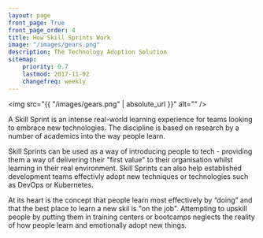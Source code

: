 ```yaml
---
layout: page
front_page: True
front_page_order: 4
title: How Skill Sprints Work
image: "/images/gears.png"
description: The Technology Adoption Solution
sitemap:
    priority: 0.7
    lastmod: 2017-11-02
    changefreq: weekly
---
```


<span class="image right"><img src="{{ "/images/gears.png" | absolute_url }}" alt="" /></span>

A Skill Sprint is an intense real-world learning experience for teams looking to embrace new technologies. The discipline is based on research by a number of academics into the way people learn. 

Skill Sprints can be used as a way of introducing people to tech - providing them a way of delivering their "first value" to their organisation whilst learning in their real environment. Skill Sprints can also help established development teams effectivly adopt new techniques or technologies such as DevOps or Kubernetes.

At its heart is the concept that people learn most effectively by “doing” and that the best place to learn a new skil is "on the job". Attempting to upskill people by putting them in training centers or bootcamps neglects the reality of how people learn and emotionally adopt new things.